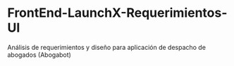 # FrontEnd-LaunchX-Requerimientos-UI
Análisis de requerimientos y diseño para aplicación de despacho de abogados (Abogabot)
